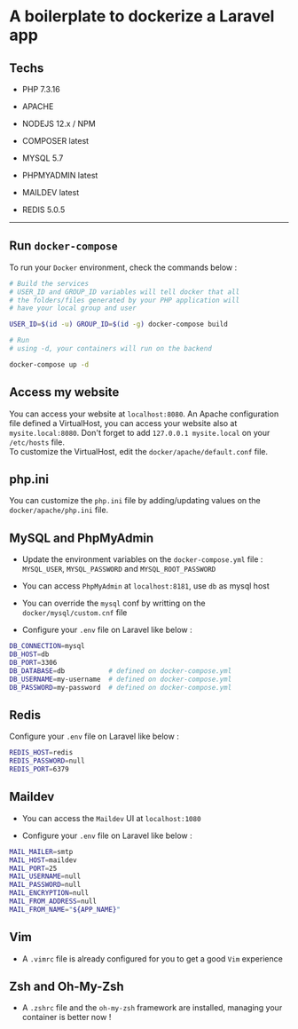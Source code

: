 # A boilerplate to dockerize a Laravel app

## Techs

- PHP 7.3.16

- APACHE

- NODEJS 12.x / NPM

- COMPOSER latest

- MYSQL 5.7

- PHPMYADMIN latest

- MAILDEV latest

- REDIS 5.0.5

<hr>

## Run `docker-compose`

To run your `Docker` environment, check the commands below :

```bash
# Build the services
# USER_ID and GROUP_ID variables will tell docker that all
# the folders/files generated by your PHP application will
# have your local group and user

USER_ID=$(id -u) GROUP_ID=$(id -g) docker-compose build

# Run
# using -d, your containers will run on the backend

docker-compose up -d
```

## Access my website

You can access your website at `localhost:8080`. An Apache configuration file defined a VirtualHost, you can access your website also at `mysite.local:8080`. Don't forget to add `127.0.0.1 mysite.local` on your `/etc/hosts` file. <br> To customize the VirtualHost, edit the `docker/apache/default.conf` file.

## php.ini

You can customize the `php.ini` file by adding/updating values on the `docker/apache/php.ini` file.

## MySQL and PhpMyAdmin

- Update the environment variables on the `docker-compose.yml` file : `MYSQL_USER`, `MYSQL_PASSWORD` and `MYSQL_ROOT_PASSWORD`

- You can access `PhpMyAdmin` at `localhost:8181`, use `db` as mysql host

- You can override the `mysql` conf by writting on the `docker/mysql/custom.cnf` file

- Configure your `.env` file on Laravel like below :

```bash
DB_CONNECTION=mysql
DB_HOST=db
DB_PORT=3306
DB_DATABASE=db           # defined on docker-compose.yml
DB_USERNAME=my-username  # defined on docker-compose.yml
DB_PASSWORD=my-password  # defined on docker-compose.yml
```

## Redis

Configure your `.env` file on Laravel like below :

```bash
REDIS_HOST=redis
REDIS_PASSWORD=null
REDIS_PORT=6379
```

## Maildev

- You can access the `Maildev` UI at `localhost:1080`

- Configure your `.env` file on Laravel like below :

```bash
MAIL_MAILER=smtp
MAIL_HOST=maildev
MAIL_PORT=25
MAIL_USERNAME=null
MAIL_PASSWORD=null
MAIL_ENCRYPTION=null
MAIL_FROM_ADDRESS=null
MAIL_FROM_NAME="${APP_NAME}"
```

## Vim

- A `.vimrc` file is already configured for you to get a good `Vim` experience

## Zsh and Oh-My-Zsh

- A `.zshrc` file and the `oh-my-zsh` framework are installed, managing your container is better now !
